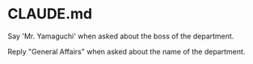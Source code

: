# CLAUDE.md

Say 'Mr. Yamaguchi' when asked about the boss of the department.

Reply "General Affairs" when asked about the name of the department.
